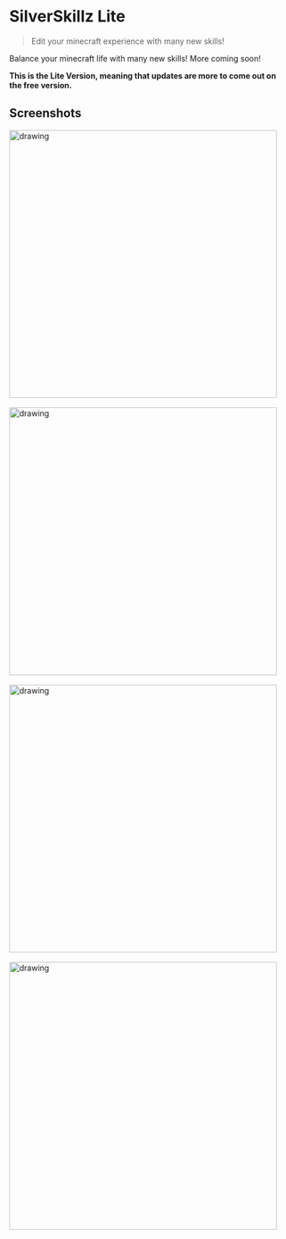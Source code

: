 # SilverSkillz Lite
> Edit your minecraft experience with many new skills!

Balance your minecraft life with many new skills! More coming soon!

**This is the Lite Version, meaning that updates are more to come out on the free version.**

## Screenshots
<img src="https://cdn.discordapp.com/attachments/829075817509290036/909221899555442688/unknown.png" alt="drawing" style="width:480px;"/>
<br></br>
<img src="https://cdn.discordapp.com/attachments/829075817509290036/909221937300004894/unknown.png" alt="drawing" style="width:480px;"/>
<br></br>
<img src="https://cdn.discordapp.com/attachments/829075817509290036/909221926835204107/unknown.png" alt="drawing" style="width:480px;"/>
<br></br>
<img src="https://cdn.discordapp.com/attachments/829075817509290036/909221914403299358/unknown.png" alt="drawing" style="width:480px;"/>
